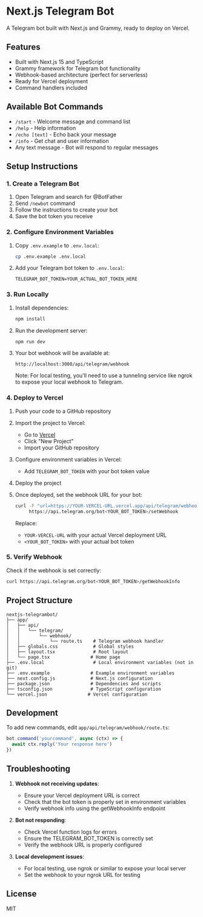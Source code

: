 # Next.js Telegram Bot

A Telegram bot built with Next.js and Grammy, ready to deploy on Vercel.

## Features

- Built with Next.js 15 and TypeScript
- Grammy framework for Telegram bot functionality
- Webhook-based architecture (perfect for serverless)
- Ready for Vercel deployment
- Command handlers included

## Available Bot Commands

- `/start` - Welcome message and command list
- `/help` - Help information
- `/echo [text]` - Echo back your message
- `/info` - Get chat and user information
- Any text message - Bot will respond to regular messages

## Setup Instructions

### 1. Create a Telegram Bot

1. Open Telegram and search for @BotFather
2. Send `/newbot` command
3. Follow the instructions to create your bot
4. Save the bot token you receive

### 2. Configure Environment Variables

1. Copy `.env.example` to `.env.local`:
   ```bash
   cp .env.example .env.local
   ```

2. Add your Telegram bot token to `.env.local`:
   ```
   TELEGRAM_BOT_TOKEN=YOUR_ACTUAL_BOT_TOKEN_HERE
   ```

### 3. Run Locally

1. Install dependencies:
   ```bash
   npm install
   ```

2. Run the development server:
   ```bash
   npm run dev
   ```

3. Your bot webhook will be available at:
   ```
   http://localhost:3000/api/telegram/webhook
   ```

   Note: For local testing, you'll need to use a tunneling service like ngrok to expose your local webhook to Telegram.

### 4. Deploy to Vercel

1. Push your code to a GitHub repository

2. Import the project to Vercel:
   - Go to [Vercel](https://vercel.com)
   - Click "New Project"
   - Import your GitHub repository

3. Configure environment variables in Vercel:
   - Add `TELEGRAM_BOT_TOKEN` with your bot token value

4. Deploy the project

5. Once deployed, set the webhook URL for your bot:
   ```bash
   curl -F "url=https://YOUR-VERCEL-URL.vercel.app/api/telegram/webhook" \
        https://api.telegram.org/bot<YOUR_BOT_TOKEN>/setWebhook
   ```

   Replace:
   - `YOUR-VERCEL-URL` with your actual Vercel deployment URL
   - `<YOUR_BOT_TOKEN>` with your actual bot token

### 5. Verify Webhook

Check if the webhook is set correctly:
```bash
curl https://api.telegram.org/bot<YOUR_BOT_TOKEN>/getWebhookInfo
```

## Project Structure

```
nextjs-telegrambot/
├── app/
│   ├── api/
│   │   └── telegram/
│   │       └── webhook/
│   │           └── route.ts    # Telegram webhook handler
│   ├── globals.css             # Global styles
│   ├── layout.tsx              # Root layout
│   └── page.tsx               # Home page
├── .env.local                  # Local environment variables (not in git)
├── .env.example               # Example environment variables
├── next.config.js             # Next.js configuration
├── package.json               # Dependencies and scripts
├── tsconfig.json              # TypeScript configuration
└── vercel.json               # Vercel configuration
```

## Development

To add new commands, edit `app/api/telegram/webhook/route.ts`:

```typescript
bot.command('yourcommand', async (ctx) => {
  await ctx.reply('Your response here')
})
```

## Troubleshooting

1. **Webhook not receiving updates**:
   - Ensure your Vercel deployment URL is correct
   - Check that the bot token is properly set in environment variables
   - Verify webhook info using the getWebhookInfo endpoint

2. **Bot not responding**:
   - Check Vercel function logs for errors
   - Ensure the TELEGRAM_BOT_TOKEN is correctly set
   - Verify the webhook URL is properly configured

3. **Local development issues**:
   - For local testing, use ngrok or similar to expose your local server
   - Set the webhook to your ngrok URL for testing

## License

MIT